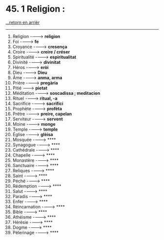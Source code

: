 # 45. 1 Religion : 

[...retorn en arrièr](../../../menu_fiches.md)

---

1. Religion  ----> **religion**
2. Foi   ----> **fe**
3. Croyance   ----> **cresença**
4. Croire ----> **creire / créser**
5. Spiritualité   ----> **espiritualitat**
6. Divinité   ----> **divinitat**
7. Héros ----> **eròi**
8. Dieu   ----> **Dieu**
9. Âme   ----> **anma, arma**
10. Prière   ----> **pregària**
11. Pitié ---> **pietat**
12. Méditation   ----> **soscadissa ; meditacion**
13. Rituel   ----> **ritual, -a**
14. Sacrifice   ----> **sacrifici**
15. Prophète   ----> **profèta**
16. Prêtre   ----> **preire, capelan**
17. Serviteur ----> **servent**
18. Moine   ----> **monge**
19. Temple   ----> **temple**
20. Église   ----> **glèisa**
21. Mosquée   ----> ****
22. Synagogue   ----> ****
23. Cathédrale   ----> ****
24. Chapelle   ----> ****
25. Monastère   ----> ****
26. Sanctuaire   ----> ****
27. Reliques   ----> ****
26. Saint   ----> ****
27. Péché   ----> ****
28. Rédemption   ----> ****
29. Salut   ----> ****
30. Paradis   ----> ****
31. Enfer   ----> ****
32. Réincarnation   ----> ****
33. Bible   ----> ****
34. Athéisme   ----> ****
35. Hérésie   ----> ****
36. Dogme   ----> ****
37. Pèlerinage   ----> ****